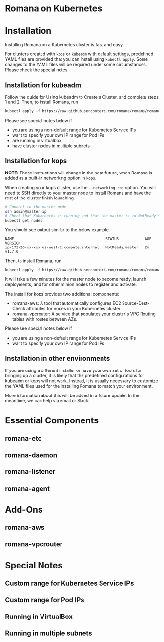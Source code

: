# Romana on Kubernetes

# Installation

Installing Romana on a Kubernetes cluster is fast and easy.

For clusters created with `kops` or `kubeadm` with default settings, predefined YAML files are provided that you can install using `kubectl apply`.
Some changes to the YAML files will be required under some circumstances. Please check the special notes.

## Installation for kubeadm

Follow the guide for [Using kubeadm to Create a Cluster](https://kubernetes.io/docs/setup/independent/create-cluster-kubeadm/#instructions), and complete steps 1 and 2.
Then, to install Romana, run
```bash
kubectl apply -f https://raw.githubusercontent.com/romana/romana/romana-2.0/docs/kubernetes/romana-kubeadm.yml
```

Please see special notes below if
- you are using a non-default range for Kubernetes Service IPs
- want to specify your own IP range for Pod IPs
- are running in virtualbox
- have cluster nodes in multiple subnets

## Installation for kops

**NOTE:** These instructions will change in the near future, when Romana is added as a built-in networking option in `kops`.

When creating your kops cluster, use the `--networking cni` option.
You will need to SSH directly to your master node to install Romana and have the rest of the cluster finish launching.

```bash
# Connect to the master node
ssh admin@master-ip
# Check that Kubernetes is running and that the master is in NotReady state
kubectl get nodes
```

You should see output similar to the below example.
```
NAME                                          STATUS            AGE       VERSION
ip-172-20-xx-xxx.us-west-2.compute.internal   NotReady,master   2m        v1.7.0
```

Then, to install Romana, run
```bash
kubectl apply -f https://raw.githubusercontent.com/romana/romana/romana-2.0/docs/kubernetes/romana-kubeadm.yml
```

It will take a few minutes for the master node to become ready, launch deployments, and for other minion nodes to register and activate.

The install for kops provides two additional components:
- romana-aws: A tool that automatically configures EC2 Source-Dest-Check attributes for nodes in your Kubernetes cluster
- romana-vpcrouter: A service that populates your cluster's VPC Routing tables with routes between AZs.

Please see special notes below if
- you are using a non-default range for Kubernetes Service IPs
- want to specify your own IP range for Pod IPs 

## Installation in other environments

If you are using a different installer or have your own set of tools for bringing up a cluster, it is likely that the predefined configurations for kubeadm or kops will not work.
Instead, it is usually necessary to customize the YAML files used for the installing Romana to match your environment.

More information about this will be added in a future update. In the meantime, we can help via email or Slack.

# Essential Components

## romana-etc

## romana-daemon

## romana-listener

## romana-agent

# Add-Ons

## romana-aws

## romana-vpcrouter

# Special Notes

## Custom range for Kubernetes Service IPs

## Custom range for Pod IPs

## Running in VirtualBox

## Running in multiple subnets
